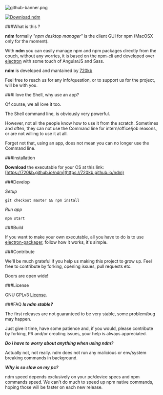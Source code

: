 ![github-banner.png](https://bitbucket.org/repo/84zgAd/images/786620377-github-banner.png)

[![Download ndm](http://i.imgur.com/z68cq3y.png)](https://720kb.github.io/ndm)

###What is this ?

**ndm** formally _"npm desktop manager"_ is the client GUI for npm (MacOSX only for the moment).

With **ndm** you can easily manage npm and npm packages directly from the couch, without any worries, it is based on the [npm-cli](https://docs.npmjs.com/cli/npm) and developed over [electron](https://github.com/electron/electron) with some touch of AngularJS and Sass.

**ndm** is developed and mantained by [720kb](http://720kb.net)

Feel free to reach us for any info/question, or to support us for the project, will be with you.

###I love the Shell, why use an app?

Of course, we all love it too.

The Shell command line, is obviously very powerful.

However, not all the people know how to use it from the scratch.
Sometimes and often, they can not use the Command line for intern/office/job reasons, or are not willing to use it at all.

Forget not that, using an app, does not mean you can no longer use the Command line.

###Installation

**Download** the executable for your OS at this link: [https://720kb.github.io/ndm](https://720kb.github.io/ndm)

###Develop

_Setup_

`git checkout master && npm install`

_Run app_

`npm start`


###Build

If you want to make your own executable, all you have to do is to use [electron-packager](https://github.com/electron-userland/electron-packager), follow how it works, it's simple.

###Contribute

We'll be much grateful if you help us making this project to grow up.
Feel free to contribute by forking, opening issues, pull requests etc.

Doors are open wide!

###License

GNU GPLv3 [License](LICENSE.md).

###FAQ
**_Is ndm stable?_**

The first releases are not guaranteed to be very stable, some problem/bug may happen.

Just give it time, have some patience and, if you would, please contribute by forking, PR and/or creating issues, your help is always appreciated.

**_Do i have to worry about anything when using ndm?_**

Actually not, not really.
ndm does not run any malicious or env/system breaking commands in background.

**_Why is so slow on my pc?_**

ndm speed depends exclusively on your pc/device specs and npm commands speed.
We can't do much to speed up npm native commands, hoping those will be faster on each new release.